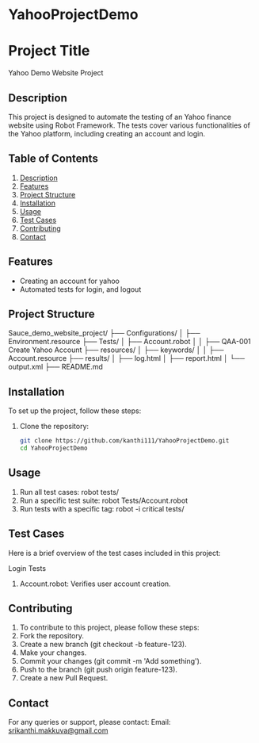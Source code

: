 # YahooProjectDemo
# Project Title
Yahoo Demo Website Project

## Description
This project is designed to automate the testing of an Yahoo finance website using Robot Framework. The tests cover various functionalities of the Yahoo platform, including creating an account and login.

## Table of Contents
1. [Description](#description)
2. [Features](#features)
3. [Project Structure](#project-structure)
4. [Installation](#installation)
5. [Usage](#usage)
6. [Test Cases](#test-cases)
7. [Contributing](#contributing)
8. [Contact](#contact)

## Features
- Creating an account for yahoo
- Automated tests for login, and logout

## Project Structure
Sauce_demo_website_project/
├── Configurations/
│ ├── Environment.resource
├── Tests/
│ ├── Account.robot
│ │ ├── QAA-001 Create Yahoo Account
├── resources/
│ ├── keywords/
│ │ ├── Account.resource
├── results/
│ ├── log.html
│ ├── report.html
│ └── output.xml
├── README.md

## Installation
To set up the project, follow these steps:

1. Clone the repository:
   ```sh
   git clone https://github.com/kanthi111/YahooProjectDemo.git
   cd YahooProjectDemo

## Usage
1. Run all test cases:
    robot tests/
2. Run a specific test suite:
    robot Tests/Account.robot
3. Run tests with a specific tag:
    robot -i critical tests/

## Test Cases
Here is a brief overview of the test cases included in this project:

Login Tests
1. Account.robot: Verifies user account creation.

## Contributing
1. To contribute to this project, please follow these steps:
2. Fork the repository.
3. Create a new branch (git checkout -b feature-123).
4. Make your changes.
5. Commit your changes (git commit -m 'Add something').
6. Push to the branch (git push origin feature-123).
7. Create a new Pull Request.

## Contact
For any queries or support, please contact:
Email: srikanthi.makkuva@gmail.com
